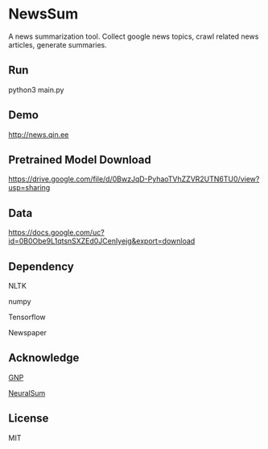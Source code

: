 # NewsSum

A news summarization tool. Collect google news topics, crawl related news articles, generate summaries.

## Run
python3 main.py

## Demo

http://news.qin.ee

## Pretrained Model Download

https://drive.google.com/file/d/0BwzJqD-PyhaoTVhZZVR2UTN6TU0/view?usp=sharing

## Data

https://docs.google.com/uc?id=0B0Obe9L1qtsnSXZEd0JCenIyejg&export=download

## Dependency

NLTK

numpy

Tensorflow

Newspaper

## Acknowledge

[GNP](https://github.com/mPAND/gnp)

[NeuralSum](https://github.com/cheng6076/NeuralSum)

## License
MIT
